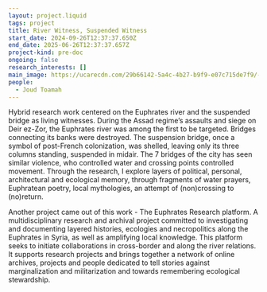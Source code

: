 ```yaml
---
layout: project.liquid
tags: project
title: River Witness, Suspended Witness
start_date: 2024-09-26T12:37:37.650Z
end_date: 2025-06-26T12:37:37.657Z
project-kind: pre-doc
ongoing: false
research_interests: []
main_image: https://ucarecdn.com/29b66142-5a4c-4b27-b9f9-e07c715de7f9/-/crop/2854x1603/13,98/-/preview/
people:
  - Joud Toamah
---
```

Hybrid research work centered on the Euphrates river and the suspended bridge as living witnesses. During the Assad regime’s assaults and siege on Deir ez-Zor, the Euphrates river was among the first to be targeted. Bridges connecting its banks were destroyed. The suspension bridge, once a symbol of post-French colonization, was shelled, leaving only its three columns standing, suspended in midair. The 7 bridges of the city has seen similar violence, who controlled water and crossing points controlled movement. Through the research, I explore layers of political, personal, architectural and ecological memory, through fragments of water prayers, Euphratean poetry, local mythologies, an attempt of (non)crossing to (no)return. 

Another project came out of this work - The Euphrates Research platform. A multidisciplinary research and archival project committed to investigating and documenting layered histories, ecologies and necropolitics along the Euphrates in Syria, as well as amplifying local knowledge. This platform seeks to initiate collaborations in cross-border and along the river relations. It supports research projects and brings together a network of online archives, projects and people dedicated to tell stories against marginalization and militarization and towards remembering ecological stewardship.